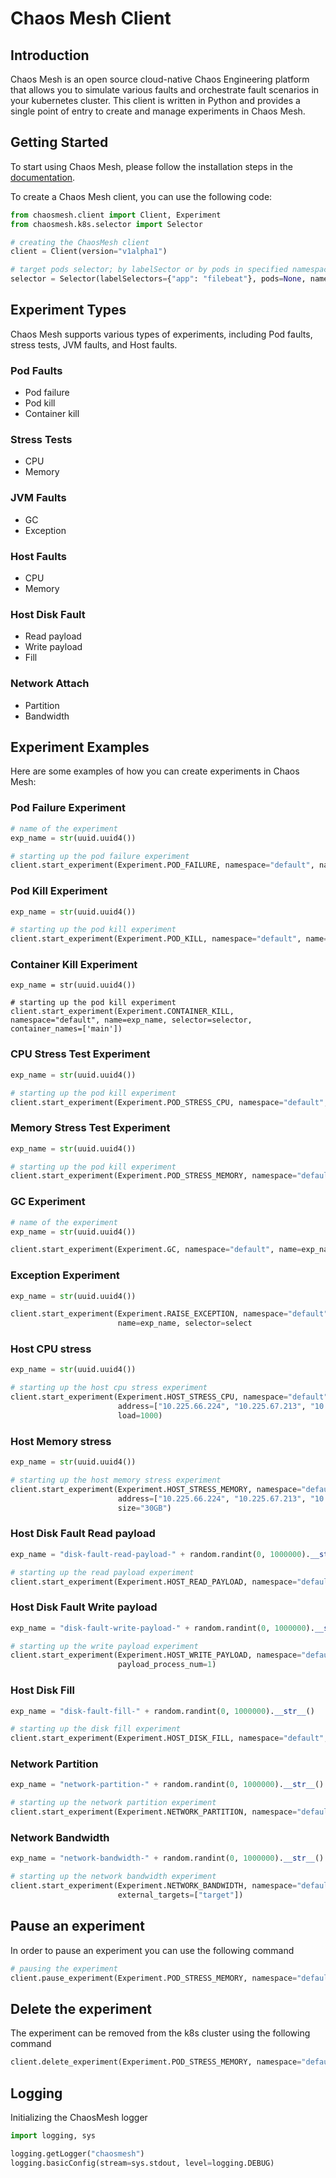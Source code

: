 # Chaos Mesh Client

## Introduction

Chaos Mesh is an open source cloud-native Chaos Engineering platform that allows you to simulate various faults and orchestrate fault scenarios in your kubernetes cluster. This client is written in Python and provides a single point of entry to
create and manage experiments in Chaos Mesh.

## Getting Started

To start using Chaos Mesh, please follow the installation steps in the [documentation](https://chaos-mesh.org/docs/).

To create a Chaos Mesh client, you can use the following code:

```python
from chaosmesh.client import Client, Experiment
from chaosmesh.k8s.selector import Selector

# creating the ChaosMesh client
client = Client(version="v1alpha1")

# target pods selector; by labelSector or by pods in specified namespaces
selector = Selector(labelSelectors={"app": "filebeat"}, pods=None, namespaces=None)
```

## Experiment Types

Chaos Mesh supports various types of experiments, including Pod faults, stress tests, JVM faults, and Host faults.

### Pod Faults

- Pod failure
- Pod kill
- Container kill

### Stress Tests

- CPU
- Memory

### JVM Faults

- GC
- Exception

### Host Faults

- CPU
- Memory

### Host Disk Fault

- Read payload
- Write payload
- Fill

### Network Attach

- Partition
- Bandwidth

## Experiment Examples

Here are some examples of how you can create experiments in Chaos Mesh:

### Pod Failure Experiment

```python
# name of the experiment
exp_name = str(uuid.uuid4())

# starting up the pod failure experiment
client.start_experiment(Experiment.POD_FAILURE, namespace="default", name=exp_name, selector=selector)
```

### Pod Kill Experiment

```python
exp_name = str(uuid.uuid4())

# starting up the pod kill experiment
client.start_experiment(Experiment.POD_KILL, namespace="default", name=exp_name, selector=selector)
```

### Container Kill Experiment

```
exp_name = str(uuid.uuid4())

# starting up the pod kill experiment
client.start_experiment(Experiment.CONTAINER_KILL, namespace="default", name=exp_name, selector=selector, container_names=['main'])
```

### CPU Stress Test Experiment

```python
exp_name = str(uuid.uuid4())

# starting up the pod kill experiment
client.start_experiment(Experiment.POD_STRESS_CPU, namespace="default", name=exp_name, selector=selector, container_names=['main'])
```

### Memory Stress Test Experiment

```python
exp_name = str(uuid.uuid4())

# starting up the pod kill experiment
client.start_experiment(Experiment.POD_STRESS_MEMORY, namespace="default", name=exp_name, selector=selector, container_names=['main'])
```

### GC Experiment

```python
# name of the experiment
exp_name = str(uuid.uuid4())

client.start_experiment(Experiment.GC, namespace="default", name=exp_name, selector=selector, port=8080)
```

### Exception Experiment

```python
exp_name = str(uuid.uuid4())

client.start_experiment(Experiment.RAISE_EXCEPTION, namespace="default",
                        name=exp_name, selector=select
```

### Host CPU stress

```python
exp_name = str(uuid.uuid4())

# starting up the host cpu stress experiment
client.start_experiment(Experiment.HOST_STRESS_CPU, namespace="default", name=exp_name,
                        address=["10.225.66.224", "10.225.67.213", "10.225.66.231", "10.225.66.138", "10.225.66.192", "10.225.67.52", "10.225.67.103"],
                        load=1000)
```

### Host Memory stress

```python
exp_name = str(uuid.uuid4())

# starting up the host memory stress experiment
client.start_experiment(Experiment.HOST_STRESS_MEMORY, namespace="default", name=exp_name,
                        address=["10.225.66.224", "10.225.67.213", "10.225.66.231", "10.225.66.138", "10.225.66.192", "10.225.67.52", "10.225.67.103"],
                        size="30GB")
```

### Host Disk Fault Read payload

```python
exp_name = "disk-fault-read-payload-" + random.randint(0, 1000000).__str__()

# starting up the read payload experiment
client.start_experiment(Experiment.HOST_READ_PAYLOAD, namespace="default", name=exp_name, selector=selector, address=["address"], size="1024K", path="/", payload_process_num=1)
```

### Host Disk Fault Write payload

```python
exp_name = "disk-fault-write-payload-" + random.randint(0, 1000000).__str__()

# starting up the write payload experiment
client.start_experiment(Experiment.HOST_WRITE_PAYLOAD, namespace="default", name=exp_name, selector=selector, address=["address"], size="1024K", path="/",
                        payload_process_num=1)
```

### Host Disk Fill

```python
exp_name = "disk-fault-fill-" + random.randint(0, 1000000).__str__()

# starting up the disk fill experiment
client.start_experiment(Experiment.HOST_DISK_FILL, namespace="default", name=exp_name, selector=selector, address=["address"], size="1024K", path="/", fill_by_fallocate=True)
```

### Network Partition

```python
exp_name = "network-partition-" + random.randint(0, 1000000).__str__()

# starting up the network partition experiment
client.start_experiment(Experiment.NETWORK_PARTITION, namespace="default", name=exp_name, selector=selector, external_targets=["target"], direction="both")
```

### Network Bandwidth

```python
exp_name = "network-bandwidth-" + random.randint(0, 1000000).__str__()

# starting up the network bandwidth experiment
client.start_experiment(Experiment.NETWORK_BANDWIDTH, namespace="default", name=exp_name, selector=selector, rate="1bps", buffer=1, limit=1, direction="to",
                        external_targets=["target"])
```

## Pause an experiment

In order to pause an experiment you can use the following command

```python
# pausing the experiment
client.pause_experiment(Experiment.POD_STRESS_MEMORY, namespace="default", name=exp_name)
```

## Delete the experiment

The experiment can be removed from the k8s cluster using the following command

```python
client.delete_experiment(Experiment.POD_STRESS_MEMORY, namespace="default", name=exp_name)
```

## Logging

Initializing the ChaosMesh logger

```python
import logging, sys

logging.getLogger("chaosmesh")
logging.basicConfig(stream=sys.stdout, level=logging.DEBUG)
```
